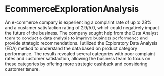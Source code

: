 # EcommerceExplorationAnalysis
An e-commerce company is experiencing a complaint rate of up to 28% and a customer satisfaction rating of 2.9/5.0, which could negatively impact the future of the business. The company sought help from the Data Analyst team to conduct a data analysis to improve business performance and provide strategic recommendations. I utilized the Exploratory Data Analysis (EDA) method to understand the data based on product category performance. The results revealed several categories with poor complaint rates and customer satisfaction, allowing the business team to focus on these categories by offering more strategic cashback and considering customer tenure.
